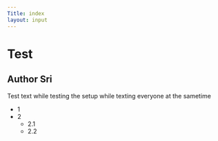 ```yaml
---
Title: index 
layout: input
---
```


# Test
## Author Sri

Test text while testing the setup while texting everyone
at the sametime

+ 1
+ 2
  - 2.1
  - 2.2
